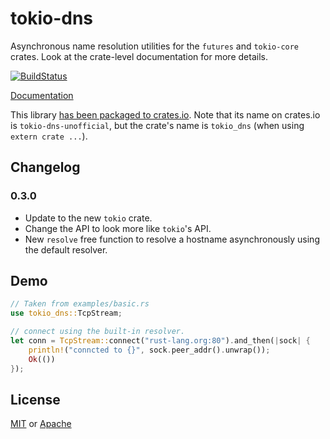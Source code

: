 # tokio-dns
Asynchronous name resolution utilities for the `futures` and `tokio-core` crates. Look at the crate-level documentation for more details.

[![BuildStatus](https://api.travis-ci.org/sbstp/tokio-dns.svg?branch=master)](https://travis-ci.org/sbstp/tokio-dns)

[Documentation](https://docs.rs/tokio-dns-unofficial)

This library [has been packaged to crates.io](https://crates.io/crates/tokio-dns-unofficial). Note that its name on crates.io is `tokio-dns-unofficial`, but the crate's name is `tokio_dns` (when using `extern crate ...`).

## Changelog

### 0.3.0
* Update to the new `tokio` crate.
* Change the API to look more like `tokio`'s API.
* New `resolve` free function to resolve a hostname asynchronously using the default resolver.


## Demo
```rust
// Taken from examples/basic.rs
use tokio_dns::TcpStream;

// connect using the built-in resolver.
let conn = TcpStream::connect("rust-lang.org:80").and_then(|sock| {
    println!("conncted to {}", sock.peer_addr().unwrap());
    Ok(())
});
```

## License
[MIT](LICENSE-MIT) or [Apache](LICENSE-APACHE)
